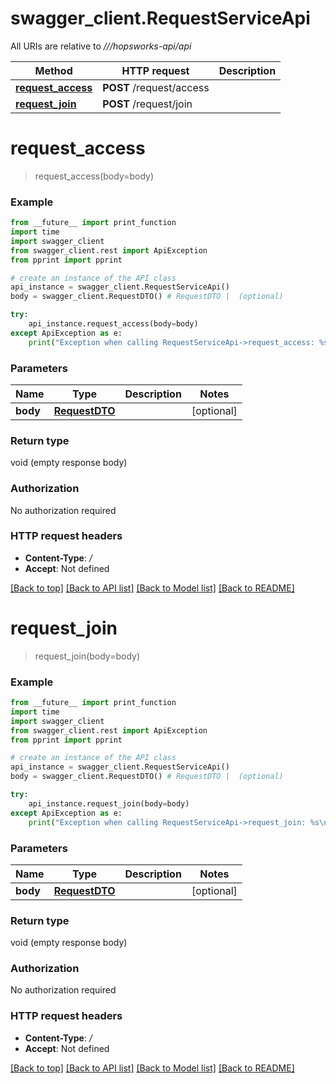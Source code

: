 # swagger_client.RequestServiceApi

All URIs are relative to *///hopsworks-api/api*

Method | HTTP request | Description
------------- | ------------- | -------------
[**request_access**](RequestServiceApi.md#request_access) | **POST** /request/access | 
[**request_join**](RequestServiceApi.md#request_join) | **POST** /request/join | 

# **request_access**
> request_access(body=body)



### Example
```python
from __future__ import print_function
import time
import swagger_client
from swagger_client.rest import ApiException
from pprint import pprint

# create an instance of the API class
api_instance = swagger_client.RequestServiceApi()
body = swagger_client.RequestDTO() # RequestDTO |  (optional)

try:
    api_instance.request_access(body=body)
except ApiException as e:
    print("Exception when calling RequestServiceApi->request_access: %s\n" % e)
```

### Parameters

Name | Type | Description  | Notes
------------- | ------------- | ------------- | -------------
 **body** | [**RequestDTO**](RequestDTO.md)|  | [optional] 

### Return type

void (empty response body)

### Authorization

No authorization required

### HTTP request headers

 - **Content-Type**: */*
 - **Accept**: Not defined

[[Back to top]](#) [[Back to API list]](../README.md#documentation-for-api-endpoints) [[Back to Model list]](../README.md#documentation-for-models) [[Back to README]](../README.md)

# **request_join**
> request_join(body=body)



### Example
```python
from __future__ import print_function
import time
import swagger_client
from swagger_client.rest import ApiException
from pprint import pprint

# create an instance of the API class
api_instance = swagger_client.RequestServiceApi()
body = swagger_client.RequestDTO() # RequestDTO |  (optional)

try:
    api_instance.request_join(body=body)
except ApiException as e:
    print("Exception when calling RequestServiceApi->request_join: %s\n" % e)
```

### Parameters

Name | Type | Description  | Notes
------------- | ------------- | ------------- | -------------
 **body** | [**RequestDTO**](RequestDTO.md)|  | [optional] 

### Return type

void (empty response body)

### Authorization

No authorization required

### HTTP request headers

 - **Content-Type**: */*
 - **Accept**: Not defined

[[Back to top]](#) [[Back to API list]](../README.md#documentation-for-api-endpoints) [[Back to Model list]](../README.md#documentation-for-models) [[Back to README]](../README.md)

